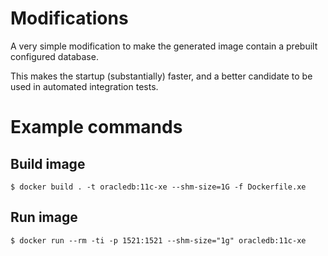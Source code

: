 # Modifications

A very simple modification to make the generated image contain a prebuilt configured database.

This makes the startup (substantially) faster, and a better candidate to be used in automated integration tests.

# Example commands

## Build image

```shell script
$ docker build . -t oracledb:11c-xe --shm-size=1G -f Dockerfile.xe
```

## Run image

```shell script
$ docker run --rm -ti -p 1521:1521 --shm-size="1g" oracledb:11c-xe
``` 